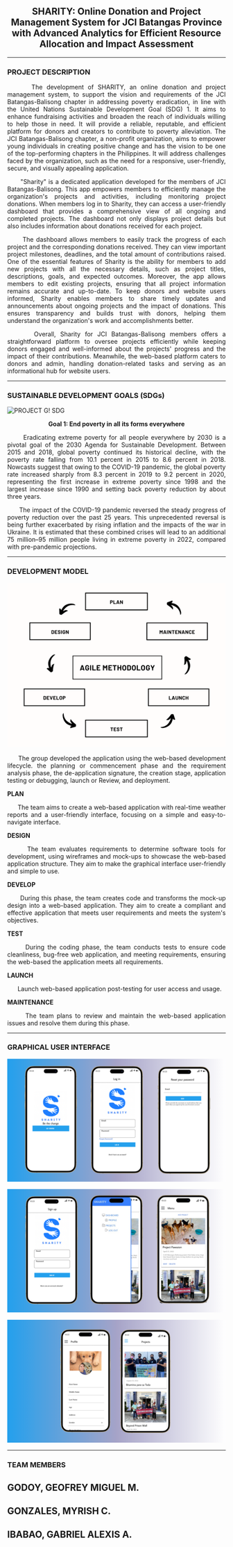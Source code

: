 # <h2 align="center">SHARITY: Online Donation and Project Management System for JCI Batangas Province with Advanced Analytics for Efficient Resource Allocation and Impact Assessment</h2>
***
<h3>PROJECT DESCRIPTION</h3>

<p align="justify">&nbsp;&nbsp;&nbsp;&nbsp;&nbsp; The development of SHARITY, an online donation and project management system, to support the vision and requirements of the JCI Batangas-Balisong chapter in addressing poverty eradication, in line with the United Nations Sustainable Development Goal (SDG) 1. It aims to enhance fundraising activities and broaden the reach of individuals willing to help those in need. It will provide a reliable, reputable, and efficient platform for donors and creators to contribute to poverty alleviation. The JCI Batangas-Balisong chapter, a non-profit organization, aims to empower young individuals in creating positive change and has the vision to be one of the top-performing chapters in the Philippines. It will address challenges faced by the organization, such as the need for a responsive, user-friendly, secure, and visually appealing application.</p>

<p align="justify">&nbsp;&nbsp;&nbsp;&nbsp;&nbsp; "Sharity" is a dedicated application developed for the members of JCI Batangas-Balisong. This app empowers members to efficiently manage the organization's projects and activities, including monitoring project donations. When members log in to Sharity, they can access a user-friendly dashboard that provides a comprehensive view of all ongoing and completed projects. The dashboard not only displays project details but also includes information about donations received for each project.</p>

<p align="justify">&nbsp;&nbsp;&nbsp;&nbsp;&nbsp; The dashboard allows members to easily track the progress of each project and the corresponding donations received. They can view important project milestones, deadlines, and the total amount of contributions raised. One of the essential features of Sharity is the ability for members to add new projects with all the necessary details, such as project titles, descriptions, goals, and expected outcomes. Moreover, the app allows members to edit existing projects, ensuring that all project information remains accurate and up-to-date. To keep donors and website users informed, Sharity enables members to share timely updates and announcements about ongoing projects and the impact of donations. This ensures transparency and builds trust with donors, helping them understand the organization's work and accomplishments better.</p>

<p align="justify">&nbsp;&nbsp;&nbsp;&nbsp;&nbsp; Overall, Sharity for JCI Batangas-Balisong members offers a straightforward platform to oversee projects efficiently while keeping donors engaged and well-informed about the projects' progress and the impact of their contributions. Meanwhile, the web-based platform caters to donors and admin, handling donation-related tasks and serving as an informational hub for website users. </p>

***

<h3>SUSTAINABLE DEVELOPMENT GOALS (SDGs)</h3>


![PROJECT G! SDG](https://cdn.imweb.me/upload/S202108243f92708905182/30f66bcbb41c7.jpg)



<p align="center"><strong>Goal 1: End poverty in all its forms everywhere</strong></p>
<p align="justify">&nbsp;&nbsp;&nbsp;&nbsp;&nbsp; Eradicating extreme poverty for all people everywhere by 2030 is a pivotal goal of the 2030 Agenda for Sustainable Development. Between 2015 and 2018, global poverty continued its historical decline, with the poverty rate falling from 10.1 percent in 2015 to 8.6 percent in 2018. Nowcasts suggest that owing to the COVID-19 pandemic, the global poverty rate increased sharply from 8.3 percent in 2019 to 9.2 percent in 2020, representing the first increase in extreme poverty since 1998 and the largest increase since 1990 and setting back poverty reduction by about three years.</p>

<p align="justify">&nbsp;&nbsp;&nbsp;&nbsp;&nbsp; The impact of the COVID-19 pandemic reversed the steady progress of poverty reduction over the past 25 years. This unprecedented reversal is being further exacerbated by rising inflation and the impacts of the war in Ukraine. It is estimated that these combined crises will lead to an additional 75 million–95 million people living in extreme poverty in 2022, compared with pre-pandemic projections.</p>

***

<h3>DEVELOPMENT MODEL</h3>

![Agile](images/AGILE.png)

<p align="justify">&nbsp;&nbsp;&nbsp;&nbsp;&nbsp; The group developed the application using the web-based development lifecycle. the planning or commencement phase and the requirement analysis phase, the de-application signature, the creation stage, application testing or debugging, launch or Review, and deployment.</p>

<strong> <p align="justify">PLAN</p> </strong> 
<p align="justify">&nbsp;&nbsp;&nbsp;&nbsp;&nbsp; The team aims to create a web-based application with real-time weather reports and a user-friendly interface, focusing on a simple and easy-to-navigate interface.</p>

<strong> <p align="justify">DESIGN</p> </strong> 
<p align="justify">&nbsp;&nbsp;&nbsp;&nbsp;&nbsp; The team evaluates requirements to determine software tools for development, using wireframes and mock-ups to showcase the web-based application structure. They aim to
make the graphical interface user-friendly and simple to use.</p>

<strong> <p align="justify">DEVELOP</p> </strong> 
<p align="justify">&nbsp;&nbsp;&nbsp;&nbsp;&nbsp; During this phase, the team creates code and transforms the mock-up design into a web-based application. They aim to create a compliant and effective application that meets user requirements and meets the system's objectives.</p>

<strong> <p align="justify">TEST</p> </strong> 
<p align="justify">&nbsp;&nbsp;&nbsp;&nbsp;&nbsp; During the coding phase, the team conducts tests to ensure code cleanliness, bug-free web application, and meeting requirements, ensuring the web-based
the application meets all requirements.</p>

<strong> <p align="justify">LAUNCH</p> </strong> 
<p align="justify">&nbsp;&nbsp;&nbsp;&nbsp;&nbsp; Launch web-based application post-testing for user access and usage.</p>

<strong> <p align="justify">MAINTENANCE</p> </strong> 
<p align="justify">&nbsp;&nbsp;&nbsp;&nbsp;&nbsp; The team plans to review and maintain the web-based application issues and resolve them during this phase.</p>

***
<h3>GRAPHICAL USER INTERFACE</h3>

![Design](images/1.png)

![Design](images/2.png)

![Design](images/3.png)

***
<h3>TEAM MEMBERS</h3>

<h2>GODOY, GEOFREY MIGUEL M.</h2>

<h2>GONZALES, MYRISH C.</h2>

<h2>IBABAO, GABRIEL ALEXIS A.</h2>
